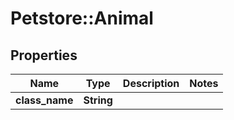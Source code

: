 # Petstore::Animal

## Properties
Name | Type | Description | Notes
------------ | ------------- | ------------- | -------------
**class_name** | **String** |  | 


